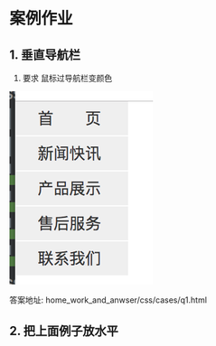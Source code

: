 # 案例作业

## 1. 垂直导航栏


1. 要求 鼠标过导航栏变颜色

![](homework1.png)

答案地址: home\_work\_and\_anwser/css/cases/q1.html

## 2. 把上面例子放水平
